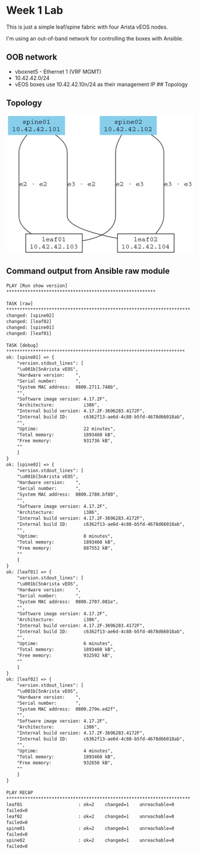# Week 1 Lab

This is just a simple leaf/spine fabric with four Arista vEOS nodes.

I'm using an out-of-band network for controlling the boxes with Ansible.

## OOB network

* vboxnet5 - Ethernet 1 (VRF MGMT)
* 10.42.42.0/24
* vEOS boxes use 10.42.42.10n/24 as their management IP ## Topology

## Topology

![topology](topology.png)

## Command output from Ansible raw module

	PLAY [Run show version] ********************************************************

	TASK [raw] *********************************************************************
	changed: [spine02]
	changed: [leaf02]
	changed: [spine01]
	changed: [leaf01]

	TASK [debug] *******************************************************************
	ok: [spine01] => {
	    "version.stdout_lines": [
		"\u001b[5nArista vEOS",
		"Hardware version:    ",
		"Serial number:       ",
		"System MAC address:  0800.2711.748b",
		"",
		"Software image version: 4.17.2F",
		"Architecture:           i386",
		"Internal build version: 4.17.2F-3696283.4172F",
		"Internal build ID:      c6362f13-ae6d-4c88-b5fd-4678d66018ab",
		"",
		"Uptime:                 22 minutes",
		"Total memory:           1893460 kB",
		"Free memory:            931736 kB",
		""
	    ]
	}
	ok: [spine02] => {
	    "version.stdout_lines": [
		"\u001b[5nArista vEOS",
		"Hardware version:    ",
		"Serial number:       ",
		"System MAC address:  0800.2780.bf80",
		"",
		"Software image version: 4.17.2F",
		"Architecture:           i386",
		"Internal build version: 4.17.2F-3696283.4172F",
		"Internal build ID:      c6362f13-ae6d-4c88-b5fd-4678d66018ab",
		"",
		"Uptime:                 8 minutes",
		"Total memory:           1893460 kB",
		"Free memory:            887552 kB",
		""
	    ]
	}
	ok: [leaf01] => {
	    "version.stdout_lines": [
		"\u001b[5nArista vEOS",
		"Hardware version:    ",
		"Serial number:       ",
		"System MAC address:  0800.2707.081e",
		"",
		"Software image version: 4.17.2F",
		"Architecture:           i386",
		"Internal build version: 4.17.2F-3696283.4172F",
		"Internal build ID:      c6362f13-ae6d-4c88-b5fd-4678d66018ab",
		"",
		"Uptime:                 6 minutes",
		"Total memory:           1893460 kB",
		"Free memory:            932592 kB",
		""
	    ]
	}
	ok: [leaf02] => {
	    "version.stdout_lines": [
		"\u001b[5nArista vEOS",
		"Hardware version:    ",
		"Serial number:       ",
		"System MAC address:  0800.279e.ed2f",
		"",
		"Software image version: 4.17.2F",
		"Architecture:           i386",
		"Internal build version: 4.17.2F-3696283.4172F",
		"Internal build ID:      c6362f13-ae6d-4c88-b5fd-4678d66018ab",
		"",
		"Uptime:                 4 minutes",
		"Total memory:           1893460 kB",
		"Free memory:            932656 kB",
		""
	    ]
	}

	PLAY RECAP *********************************************************************
	leaf01                     : ok=2    changed=1    unreachable=0    failed=0
	leaf02                     : ok=2    changed=1    unreachable=0    failed=0
	spine01                    : ok=2    changed=1    unreachable=0    failed=0
	spine02                    : ok=2    changed=1    unreachable=0    failed=0


